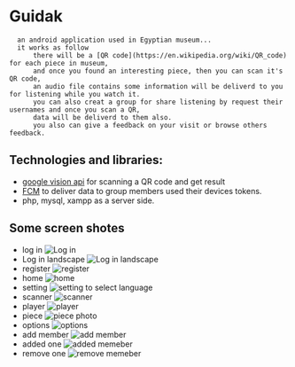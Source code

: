 # Guidak
      an android application used in Egyptian museum...
      it works as follow
          there will be a [QR code](https://en.wikipedia.org/wiki/QR_code) for each piece in museum,
          and once you found an interesting piece, then you can scan it's QR code,
          an audio file contains some information will be deliverd to you for listening while you watch it.
          you can also creat a group for share listening by request their usernames and once you scan a QR,
          data will be deliverd to them also.
          you also can give a feedback on your visit or browse others feedback.
          
          
          
          
## Technologies and libraries:
* [google vision api](https://www.androidhive.info/2017/08/android-barcode-scanner-using-google-mobile-vision-building-movie-tickets-app/) for scanning a QR code and get result
* [FCM](https://firebase.google.com/docs/cloud-messaging/) to deliver data to group members used their devices tokens.
* php, mysql, xampp as a server side.
     
## Some screen shotes
* log in
 ![Log in](https://github.com/mhakeem531/my_graduation_project/blob/master/screens/login.png)
* Log in landscape
 ![Log in landscape](https://github.com/mhakeem531/my_graduation_project/blob/master/screens/login2.png)
* register
 ![register](https://github.com/mhakeem531/my_graduation_project/blob/master/screens/register.png)
* home
 ![home](https://github.com/mhakeem531/my_graduation_project/blob/master/screens/home.png)
* setting
 ![setting to select language](https://github.com/mhakeem531/my_graduation_project/blob/master/screens/settings.png)
* scanner
 ![scanner](https://github.com/mhakeem531/my_graduation_project/blob/master/screens/scanner.png)
* player
 ![player](https://github.com/mhakeem531/my_graduation_project/blob/master/screens/player1.png)
* piece
 ![piece photo](https://github.com/mhakeem531/my_graduation_project/blob/master/screens/player2.png)
* options 
 ![options](https://github.com/mhakeem531/my_graduation_project/blob/master/screens/options.png)  
* add member 
 ![add member](https://github.com/mhakeem531/my_graduation_project/blob/master/screens/add.png)
* added one
 ![added memeber](https://github.com/mhakeem531/my_graduation_project/blob/master/screens/added.png)
* remove one
 ![remove memeber](https://github.com/mhakeem531/my_graduation_project/blob/master/screens/remove.png)
